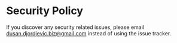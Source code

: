 # Security Policy

If you discover any security related issues, please email dusan.djordjevic.biz@gmail.com instead of using the issue tracker.
